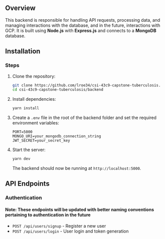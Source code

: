 ## Overview
This backend is responsible for handling API requests, processing data, and managing interactions with the database, and in the future, interactions with GCP. It is built using **Node.js** with **Express.js** and connects to a **MongoDB** database.


## Installation
### Steps
1. Clone the repository:
   ```sh
   git clone https://github.com/lroe34/csi-43c9-capstone-tuberculosis.git
   cd csi-43c9-capstone-tuberculosis/backend
   ```
2. Install dependencies:
   ```sh
   yarn install
   ```
3. Create a `.env` file in the root of the backend folder and set the required environment variables:
   ```env
   PORT=5000
   MONGO_URI=your_mongodb_connection_string
   JWT_SECRET=your_secret_key
   ```
4. Start the server:
   ```sh
   yarn dev
   ```
   The backend should now be running at `http://localhost:5000`.

## API Endpoints
### Authentication
#### Note: These endpoints will be updated with better naming conventions pertaining to authentication in the future
- `POST /api/users/signup` - Register a new user
- `POST /api/users/login` - User login and token generation
